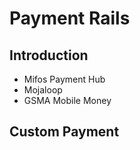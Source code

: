 # Payment Rails

## Introduction

* Mifos Payment Hub
* Mojaloop
* GSMA Mobile Money

## Custom Payment&#x20;
